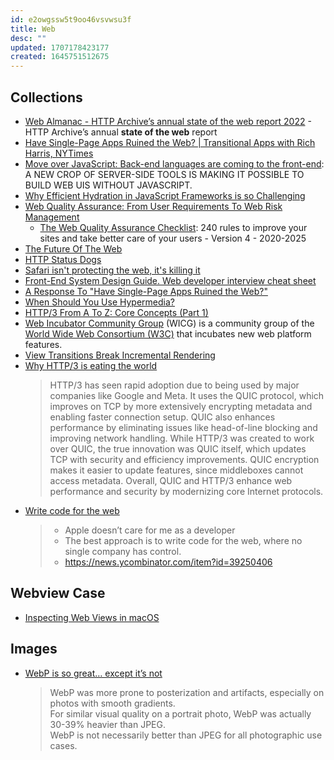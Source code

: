 ```yaml
---
id: e2owgssw5t9oo46vsvwsu3f
title: Web
desc: ""
updated: 1707178423177
created: 1645751512675
---
```


## Collections

- [Web Almanac - HTTP Archive’s annual state of the web report 2022](https://almanac.httparchive.org/en/2022/table-of-contents) - HTTP Archive’s annual **state of the web** report
- [Have Single-Page Apps Ruined the Web? | Transitional Apps with Rich Harris, NYTimes](https://youtu.be/860d8usGC0o)
- [Move over JavaScript: Back-end languages are coming to the front-end](https://github.com/readme/featured/server-side-languages-for-front-end): A NEW CROP OF SERVER-SIDE TOOLS IS MAKING IT POSSIBLE TO BUILD WEB UIS WITHOUT JAVASCRIPT.
- [Why Efficient Hydration in JavaScript Frameworks is so Challenging](https://dev.to/this-is-learning/why-efficient-hydration-in-javascript-frameworks-is-so-challenging-1ca3)
- [Web Quality Assurance: From User Requirements To Web Risk Management](https://www.smashingmagazine.com/2021/09/journey-into-web-quality-assurance/)
  - [The Web Quality Assurance Checklist](https://checklists.opquast.com/en/web-quality-assurance/): 240 rules to improve your sites and take better care of your users - Version 4 - 2020-2025
- [The Future Of The Web](https://www.hazem.cool/blog/the-future-of-the-web)
- [HTTP Status Dogs](https://httpstatusdogs.com/)
- [Safari isn't protecting the web, it's killing it](https://httptoolkit.tech/blog/safari-is-killing-the-web/)
- [Front-End System Design Guide. Web developer interview cheat sheet](https://javascript.plainenglish.io/front-end-system-design-guide-9a11381f5e81)
- [A Response To "Have Single-Page Apps Ruined the Web?"](https://htmx.org/essays/a-response-to-rich-harris/)
- [When Should You Use Hypermedia?](https://htmx.org/essays/when-to-use-hypermedia/)
- [HTTP/3 From A To Z: Core Concepts (Part 1)](https://www.smashingmagazine.com/2021/08/http3-core-concepts-part1/)
- [Web Incubator Community Group](https://wicg.io/) (WICG) is a community group of the [World Wide Web Consortium (W3C)](https://www.w3.org/) that incubates new web platform features.
- [View Transitions Break Incremental Rendering](https://ericportis.com/posts/2023/view-transitions-break-incremental-rendering/)
- [Why HTTP/3 is eating the world](https://blog.apnic.net/2023/09/25/why-http-3-is-eating-the-world/)
  > HTTP/3 has seen rapid adoption due to being used by major companies like Google and Meta. It uses the QUIC protocol, which improves on TCP by more extensively encrypting metadata and enabling faster connection setup. QUIC also enhances performance by eliminating issues like head-of-line blocking and improving network handling. While HTTP/3 was created to work over QUIC, the true innovation was QUIC itself, which updates TCP with security and efficiency improvements. QUIC encryption makes it easier to update features, since middleboxes cannot access metadata. Overall, QUIC and HTTP/3 enhance web performance and security by modernizing core Internet protocols.
- [Write code for the web](https://mrmr.io/apple)
  > - Apple doesn’t care for me as a developer
  > - The best approach is to write code for the web, where no single company has control.
  > - https://news.ycombinator.com/item?id=39250406

## Webview Case

- [Inspecting Web Views in macOS](https://blog.jim-nielsen.com/2022/inspecting-web-views-in-macos/)

## Images

- [WebP is so great… except it’s not](https://eng.aurelienpierre.com/2021/10/webp-is-so-great-except-its-not/)
  > WebP was more prone to posterization and artifacts, especially on photos with smooth gradients.  
  > For similar visual quality on a portrait photo, WebP was actually 30-39% heavier than JPEG.  
  > WebP is not necessarily better than JPEG for all photographic use cases.
